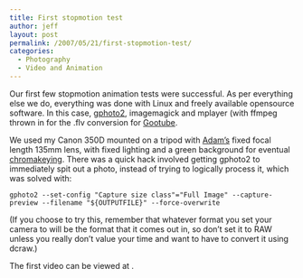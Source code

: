 ```yaml
---
title: First stopmotion test
author: jeff
layout: post
permalink: /2007/05/21/first-stopmotion-test/
categories:
  - Photography
  - Video and Animation
---
```


Our first few stopmotion animation tests were successful. As per everything else we do, everything was done with Linux and freely available opensource software. In this case, [gphoto2][1], imagemagick and mplayer (with ffmpeg thrown in for the .flv conversion for [Gootube][2]. 

 [1]: http://gphoto.org
 [2]: http://www.youtube.com/

We used my Canon 350D mounted on a tripod with [Adam’s][3] fixed focal length 135mm lens, with fixed lighting and a green background for eventual [chromakeying][4]. There was a quick hack involved getting gphoto2 to immediately spit out a photo, instead of trying to logically process it, which was solved with:

 [3]: http://www.flickr.com/photos/grendelkhan/
 [4]: http://en.wikipedia.org/wiki/Chroma_key

`gphoto2 --set-config "Capture size class"="Full Image" --capture-preview --filename "${OUTPUTFILE}" --force-overwrite`

(If you choose to try this, remember that whatever format you set your camera to will be the format that it comes out in, so don’t set it to RAW unless you really don’t value your time and want to have to convert it using dcraw.) 

The first video can be viewed at .
